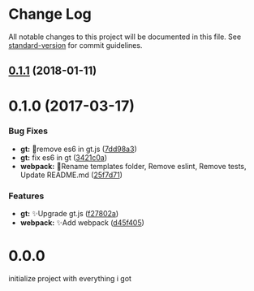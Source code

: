 # Change Log

All notable changes to this project will be documented in this file. See [standard-version](https://github.com/conventional-changelog/standard-version) for commit guidelines.

<a name="0.1.1"></a>
## [0.1.1](https://github.com/vivaxy/gt-front-end-scaffold/compare/v0.1.0...v0.1.1) (2018-01-11)



<a name="0.1.0"></a>
# 0.1.0 (2017-03-17)


### Bug Fixes

* **gt:** :bug:remove es6 in gt.js ([7dd98a3](https://github.com/vivaxy/gt-front-end-scaffold/commit/7dd98a3))
* **gt:** fix es6 in gt ([3421c0a](https://github.com/vivaxy/gt-front-end-scaffold/commit/3421c0a))
* **webpack:** :bug:Rename templates folder, Remove eslint, Remove tests, Update README.md ([25f7d71](https://github.com/vivaxy/gt-front-end-scaffold/commit/25f7d71))


### Features

* **gt:** :sparkles:Upgrade gt.js ([f27802a](https://github.com/vivaxy/gt-front-end-scaffold/commit/f27802a))
* **webpack:** :sparkles:Add webpack ([d45f405](https://github.com/vivaxy/gt-front-end-scaffold/commit/d45f405))



# 0.0.0

initialize project with everything i got
